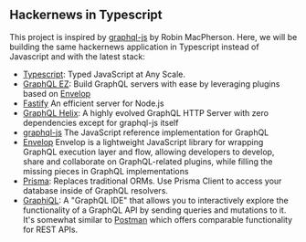 ## Hackernews in Typescript

This project is inspired by [graphql-js](https://github.com/howtographql/graphql-js) by Robin MacPherson. Here, we will be building the same hackernews application in Typescript instead of Javascript and with the latest stack:

- [Typescript](https://www.typescriptlang.org/): Typed JavaScript at Any Scale.
- [GraphQL EZ](https://www.graphql-ez.com/): Build GraphQL servers with ease by leveraging plugins based on [Envelop](https://github.com/dotansimha/envelop)
- [Fastify](https://github.com/fastify/fastify/) An efficient server for Node.js
- [GraphQL Helix](https://github.com/contrawork/graphql-helix/): A highly evolved GraphQL HTTP Server with zero dependencies except for graphql-js itself
- [graphql-js](https://github.com/graphql/graphql-js) The JavaScript reference implementation for GraphQL
- [Envelop](https://github.com/dotansimha/envelop) Envelop is a lightweight JavaScript library for wrapping GraphQL execution layer and flow, allowing developers to develop, share and collaborate on GraphQL-related plugins, while filling the missing pieces in GraphQL implementations
- [Prisma](https://www.prisma.io/): Replaces traditional ORMs. Use Prisma Client to access your database inside of
  GraphQL resolvers.
- [GraphiQL](https://github.com/graphql/graphiql): A "GraphQL IDE" that allows you to interactively
  explore the functionality of a GraphQL API by sending queries and mutations to it. It's somewhat similar to
  [Postman](https://www.getpostman.com/) which offers comparable functionality for REST APIs.